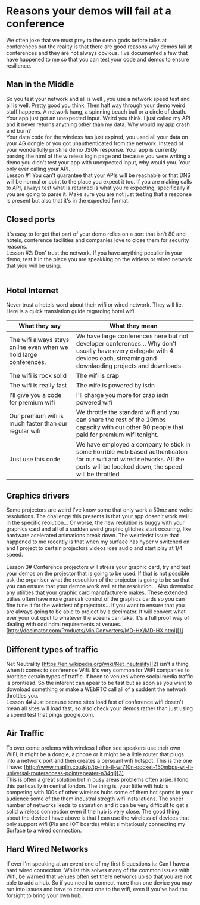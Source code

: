 # Reasons your demos will fail at a conference  

We often joke that we must prey to the demo gods before talks at conferences but the reality is that there are good reasons why demos fail at conferences and they are not always obvious. I&#39;ve documented a few that have happened to me so that you can test your code and demos to ensure resilience.  

## Man in the Middle  
So you test your network and all is well , you use a network speed test and all is well. Pretty good you think. Then half way through your demo weird stuff happens. A network hang, a spinning beach ball or a circle of death. Your app just got an unexpected input. Weird you think. I just called my API and it never returns anything other than my data. Why would my app crash and burn?   
Your data code for the wireless has just expired, you used all your data on your 4G dongle or you got unauthenticated from the network. Instead of your wonderfully pristine demo JSON response. Your app is currently parsing the html of the wireless login page and because you were writing a demo you didn&#39;t test your app with unexpected input, why would you. Your only ever calling your API.  
Lesson #1 You can&#39;t guarantee that your APIs will be reachable or that DNS will be normal or point to the place you expect it too. If you are making calls to API, always test what is returned is what you&#39;re expecting, specifically if you are going to parse it. Make sure you are not just testing that a response is present but also that it&#39;s in the expected format.  

## Closed ports  
It&#39;s easy to forget that part of your demo relies on a port that isn&#39;t 80 and hotels, conference facilities and companies love to close them for security reasons.  
Lesson #2: Don&#39; trust the network. If you have anything peculier in your demo, test it in the place you are speakking on the wirless or wired network that yiou will be using.   
&nbsp;  
## Hotel Internet  
Never trust a hotels word about their wifi or wired network. They will lie. Here is a quick translation guide regarding hotel wifi.   

| What they say| What they mean  |  
|---|---|  
| The wifi always stays online even when we hold large conferences.| We have large conferences here but not developer conferences… Why don&#39;t usually have every delegate with 4 devices each, streaming and downlaoding projects and downloads.   |  
| The wifi is rock solid| The wifi is crap  |  
| The wifi is really fast| The wife is powered by isdn  |  
| I&#39;ll give you a code for premium wifi| I&#39;ll charge you more for crap isdn powered wifi  |  
| Our premium wifi is much faster than our regular wifi| We throttle the standard wifi and you can share the rest of the 10mbs capacity with our other 90 people that paid for premium wifi tonight.  |  
| Just use this code| We have employed a company to stick in some horrible web based authenticaton for our wifi and wired networks. All the ports will be loceked down, the speed will be throttled  |  

## Graphics drivers  
Some projectors are weird I&#39;ve know some that only work a 50mz and weird resolutions. The challenge this presents is that your app dosen&#39;t work well in the specific reolution… Or worse, the new reolution is buggy with your graphics card and all of a sudden weird graphic glitches start occuring, like hardware acelerated animations break down. The weirdedst issue that happened to me recently is that when my surface has hyper v switched on and I project to certain projectors videos lose audio and start play at 1/4 speed.  
&nbsp;  
Lesson 3# Conference projectors will stress your graphic card, try and test your demos on the projector that is going to be used. If that is not possible ask the organiser what the resoultion of the projector is going to be so that you can ensure that your demos work well at the resolution… Also downalod any utilities that your graphic card manafacturere makes. These extended utilies often have more granualr control of the graphics cards so you can fine tune it for the weirdest of projectors… If you want to ensure that you are always going to be able to project by a decimator. It will convert what ever your out oput to whatever the sceens can take. It&#39;s a full proof way of dealing with odd hdmi requirements at venues. [http://decimator.com/Products/MiniConverters/MD-HX/MD-HX.html][1]  

## Different types of traffic  
Net Neutrality [https://en.wikipedia.org/wiki/Net_neutrality][2] isn&#39;t a thing when it comes to conference Wifi. It&#39;s very common for WiFI companies to proritise cetrain types of traffic. If been to venues where social media traffic is proritiesd. So the interent can apear to be fast but as soon as you want to download something or make a WEbRTC call all of a suddent the network throttles you.   
Lesson 4# Just because some sites load fast of conference wifi dosen&#39;t mean all sites will load fast, so also check your demos rather than just using a speed test that pings google.com.  

## Air Traffic  
To over come prolems with wireless I often see speakers use their own WIFI, it might be a dongle, a phone or it might be a little router that plugs into a network port and then creates a persoanl wifi hotspot. This is the one I have: [http://www.maplin.co.uk/p/tp-link-tl-wr710n-pocket-150mbps-wi-fi-universal-routeraccess-pointrepeater-n34ql][3]   
This is often a great solution but in busy areas problems often arsie. I fond this particaully in central london. The thing is, your little wifi hub is competing with 100s of other wirelsss hubs some of them hot sports in your audience some of the them industral stregth wifi installations. The sheer number of networks leeds to saturation and it can be very difficult to get a solid wireless connection even if the hub is very close. The good thing about the device I have above is that I can use the wireless of devices that only support wifi (Pis and IOT boards) whilst simltatiously connecting my Surface to a wired connection.   

## Hard Wired Networks  
If ever I&#39;m speaking at an event one of my first 5 questions is: Can I have a hard wired connection. Whilst this solves many of the common issues with Wifi, be warned that venues often set there networks up so that you are not able to add a hub. So if you need to connect more than one device you may run into issues and have to connect one to the wifi, even if you&#39;ve had the forsight to bring your own hub.  

[1]: http://decimator.com/Products/MiniConverters/MD-HX/MD-HX.html
[2]: https://en.wikipedia.org/wiki/Net_neutrality
[3]: http://www.maplin.co.uk/p/tp-link-tl-wr710n-pocket-150mbps-wi-fi-universal-routeraccess-pointrepeater-n34ql